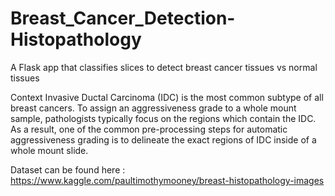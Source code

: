 # Breast_Cancer_Detection-Histopathology
A Flask app that classifies slices to detect breast cancer tissues vs normal tissues

Context
Invasive Ductal Carcinoma (IDC) is the most common subtype of all breast cancers. To assign an aggressiveness grade to a whole mount sample, pathologists typically focus on the regions which contain the IDC. As a result, one of the common pre-processing steps for automatic aggressiveness grading is to delineate the exact regions of IDC inside of a whole mount slide.

Dataset can be found here : https://www.kaggle.com/paultimothymooney/breast-histopathology-images
